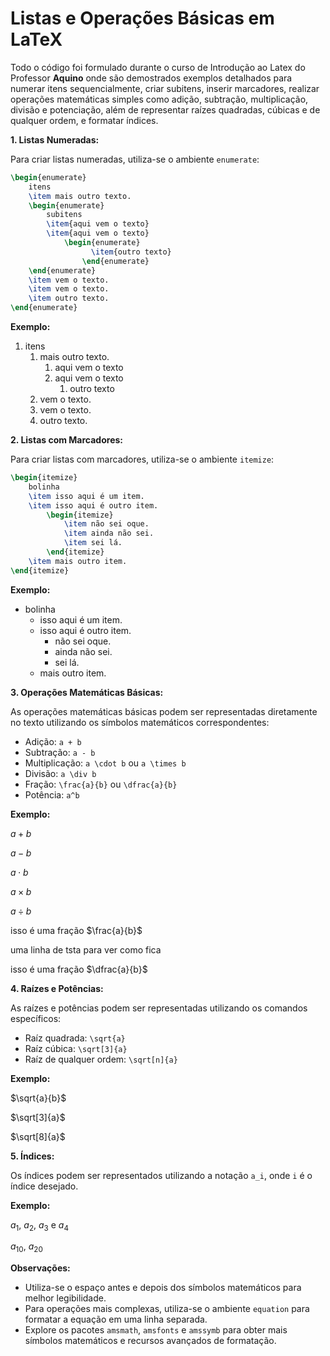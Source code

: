 # Listas e Operações Básicas em LaTeX

Todo o código foi formulado durante o curso de Introdução ao Latex do Professor **Aquino** onde são demostrados exemplos detalhados para numerar itens sequencialmente, criar subitens, inserir marcadores, realizar operações matemáticas simples como adição, subtração, multiplicação, divisão e potenciação, além de representar raízes quadradas, cúbicas e de qualquer ordem, e formatar índices.

**1. Listas Numeradas:**

Para criar listas numeradas, utiliza-se o ambiente `enumerate`:

```latex
\begin{enumerate}
    itens
    \item mais outro texto.
    \begin{enumerate}
        subitens
        \item{aqui vem o texto}
        \item{aqui vem o texto}
            \begin{enumerate}
                  \item{outro texto}
                \end{enumerate}
    \end{enumerate}
    \item vem o texto.
    \item vem o texto.
    \item outro texto.
\end{enumerate}
```

**Exemplo:**

1. itens
   1. mais outro texto.
      1. aqui vem o texto
      2. aqui vem o texto
         1. outro texto
   2. vem o texto.
   3. vem o texto.
   4. outro texto.

**2. Listas com Marcadores:**

Para criar listas com marcadores, utiliza-se o ambiente `itemize`:

```latex
\begin{itemize}
    bolinha
    \item isso aqui é um item.
    \item isso aqui é outro item.
        \begin{itemize}
            \item não sei oque.
            \item ainda não sei.
            \item sei lá.
        \end{itemize}
    \item mais outro item.
\end{itemize}
```

**Exemplo:**

* bolinha
  * isso aqui é um item.
  * isso aqui é outro item.
    * não sei oque.
    * ainda não sei.
    * sei lá.
  * mais outro item.

**3. Operações Matemáticas Básicas:**

As operações matemáticas básicas podem ser representadas diretamente no texto utilizando os símbolos matemáticos correspondentes:

* Adição: `a + b`
* Subtração: `a - b`
* Multiplicação: `a \cdot b` ou `a \times b`
* Divisão: `a \div b`
* Fração: `\frac{a}{b}` ou `\dfrac{a}{b}`
* Potência: `a^b`

**Exemplo:**

$a + b$

$a - b$

$a\cdot b$

$a \times b$

$a \div b$

isso é uma fração $\frac{a}{b}$

uma linha de tsta para ver como fica

isso é uma fração $\dfrac{a}{b}$

**4. Raízes e Potências:**

As raízes e potências podem ser representadas utilizando os comandos específicos:

* Raíz quadrada: `\sqrt{a}`
* Raíz cúbica: `\sqrt[3]{a}`
* Raíz de qualquer ordem: `\sqrt[n]{a}`

**Exemplo:**

$\sqrt{a}{b}$

$\sqrt[3]{a}$

$\sqrt[8]{a}$

**5. Índices:**

Os índices podem ser representados utilizando a notação `a_i`, onde `i` é o índice desejado.

**Exemplo:**

$a_1$, $a_2$, $a_3$ e $a_4$

$a_{10}$, $a_{20}$

**Observações:**

* Utiliza-se o espaço antes e depois dos símbolos matemáticos para melhor legibilidade.
* Para operações mais complexas, utiliza-se o ambiente `equation` para formatar a equação em uma linha separada.
* Explore os pacotes `amsmath`, `amsfonts` e `amssymb` para obter mais símbolos matemáticos e recursos avançados de formatação.
